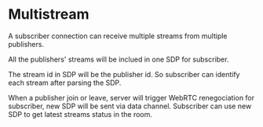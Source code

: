 # Multistream

A subscriber connection can receive multiple streams from multiple publishers.

All the publishers' streams will be inclued in one SDP for subscriber.

The stream id in SDP will be the publisher id.
So subscriber can identify each stream after parsing the SDP.

When a publisher join or leave,
server will trigger WebRTC renegociation for subscriber,
new SDP will be sent via data channel.
Subscriber can use new SDP to get latest streams status in the room.
